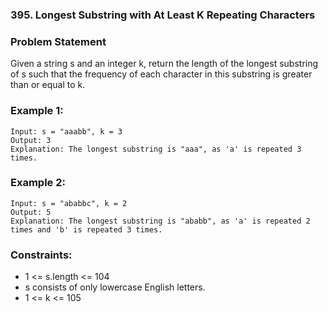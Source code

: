 ### 395. Longest Substring with At Least K Repeating Characters

### Problem Statement
Given a string s and an integer k, return the length of the longest substring of s such that the frequency of each character in this substring is greater than or equal to k.

 

### Example 1:
```
Input: s = "aaabb", k = 3
Output: 3
Explanation: The longest substring is "aaa", as 'a' is repeated 3 times.
```

### Example 2:
```
Input: s = "ababbc", k = 2
Output: 5
Explanation: The longest substring is "ababb", as 'a' is repeated 2 times and 'b' is repeated 3 times.
```

### Constraints:

* 1 <= s.length <= 104
* s consists of only lowercase English letters.
* 1 <= k <= 105